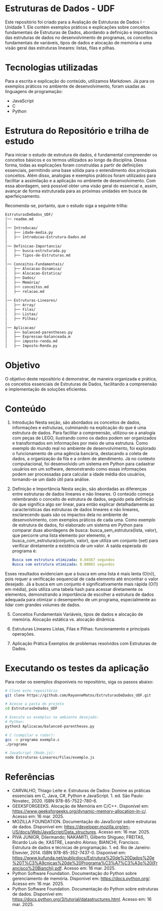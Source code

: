 # Estruturas de Dados - UDF

Este repositório foi criado para a Avaliação de Estruturas de Dados I - Unidade 1. 
Ele contém exemplos práticos e explicações sobre conceitos fundamentais de Estruturas de Dados, abordando a definição e importância das estruturas de dados no desenvolvimento de programas, os conceitos fundamentais de variáveis, tipos de dados e alocação de memória e uma visão geral das estruturas lineares: listas, filas e pilhas.

# Tecnologias utilizadas
Para a escrita e explicação do conteúdo, utilizamos Markdown. Já para os exemplos práticos no ambiente de desenvolvimento, foram usadas as linguagens de programação:

- JavaScript
- C
- Python

# Estrutura do Repositório e trilha de estudo

Para iniciar o estudo de estrutura de dados, é fundamental compreender os conceitos básicos e os termos utilizados ao longo da disciplina.
Dessa forma, todas as explicações foram construídas a partir de definições essenciais, permitindo uma base sólida para o entendimento dos principais conceitos.
Além disso, analogias e exemplos práticos foram utilizados para facilitar a assimilação e a aplicação no ambiente de desenvolvimento.
Com essa abordagem, será possível obter uma visão geral do essencial e, assim, avançar de forma estruturada para as próximas unidades em busca de aperfeiçoamento.

Recomenda-se, portanto, que o estudo siga a seguinte trilha:

``` bash
EstruturasDeDados_UDF/
│── readme.md
│
│── Introducao/
│   ├── idade-media.py
│   ├── Introducao-Estrutura-Dados.md
│
│── Definicao-Importancia/
│   ├── busca-estruturada.py
│   ├── Tipos-de-Estruturas.md
│
│── Conceitos-Fundamentais/
│   ├── Alocacao-Dinamica/
│   ├── Alocacao-Estatica/
│   ├── Dados/
│   ├── Memória/
│   ├── conceitos.md
│   ├── relacao.md
│
│── Estruturas-Lineares/
│   ├── Array/
│   ├── Filas/
│   ├── Listas/
│   ├── Pilhas/
│
│── Aplicacao/
│   ├── balanced-parentheses.py
│   ├── Expressao-balanceada.m
│   ├── imposto-renda.md
│   ├── Imposto-Renda.py
```

# Objetivo
O objetivo deste repositório é demonstrar, de maneira organizada e prática, os conceitos essenciais de Estruturas de Dados, facilitando a compreensão e implementação de soluções eficientes.

# Conteúdo
1. Introdução
    Nesta seção, são abordados os conceitos de dados, informações e estruturas, culminando na explicação do que é uma estrutura de dados. Para facilitar a compreensão, utilizou-se a analogia com peças de LEGO, ilustrando como os dados podem ser organizados e transformados em informações por meio de uma estrutura.
   Como exemplo do mundo real no ambiente de desenvolvimento, foi explorado o funcionamento de uma agência bancária, destacando a coleta de dados, a organização da fila e a ordem de atendimento.
   Já no contexto computacional, foi desenvolvido um sistema em Python para cadastrar usuários em um software, demonstrando como essas informações podem ser processadas para calcular a idade média dos usuários, tornando-se um dado útil para análise.
   
3. Definição e Importância
    Nesta seção, são abordadas as diferenças entre estruturas de dados lineares e não lineares. O conteúdo começa relembrando o conceito de estrutura de dados, seguido pela definição do que significa algo ser linear, para então explicar detalhadamente as características das estruturas de dados lineares e não lineares, esclarecendo quais são os impactos dela no ambiente de desenvolvimento, com exemplos práticos de cada uma.
   Como exemplo de estrutura de dados, foi elaborado um sistema em Python para comparar duas abordagens de busca: busca_sem_estrutura(lista, valor), que percorre uma lista elemento por elemento, e busca_com_estrutura(conjunto, valor), que utiliza um conjunto (set) para verificar diretamente a existência de um valor.
   A saída esperada do programa é:
   ``` yaml
   Busca sem estrutura otimizada: 0.04567 segundos
   Busca com estrutura otimizada: 0.00001 segundos
    ```
Esses resultados evidenciam que a busca em uma lista é mais lenta (O(n)), pois requer a verificação sequencial de cada elemento até encontrar o valor desejado.
Já a busca em um conjunto é significativamente mais rápida (O(1) em média), pois utiliza uma tabela hash para acessar diretamente os elementos, demonstrando a importância de escolher a estrutura de dados adequada para otimizar o desempenho de um programa, especialmente ao lidar com grandes volumes de dados.

5. Conceitos Fundamentais
    Variáveis, tipos de dados e alocação de memória.
    Alocação estática vs. alocação dinâmica.

6. Estruturas Lineares
    Listas, Filas e Pilhas: funcionamento e principais operações.

7. Aplicação Prática
    Exemplos de problemas resolvidos com Estruturas de Dados.


# Executando os testes da aplicação
Para rodar os exemplos disponíveis no repositório, siga os passos abaixo:

```bash
# Clone este repositório
git clone https://github.com/RayanneMatos/EstruturasDeDados_UDF.git

# Acesse a pasta do projeto
cd EstruturasDeDados_UDF

# Execute os exemplos no ambiente desejado:
# Python:
python3 Aplicacao/balanced-parentheses.py

# C (compilar e rodar):
gcc -o programa exemplo.c
./programa

# JavaScript (Node.js):
node Estruturas-Lineares/Filas/exemplo.js
```

# Referências
- CARVALHO, Thiago Leite e. Estruturas de Dados: Domine as práticas essenciais em C, Java, C#, Python e JavaScript. 1. ed. São Paulo: Novatec, 2020. ISBN 978-85-7522-780-6.
- GEEKSFORGEEKS. Alocação de Memória em C/C++. Disponível em: https://www.geeksforgeeks.org/dynamic-memory-allocation-in-c/. Acesso em: 16 mar. 2025.
- MOZILLA FOUNDATION. Documentação do JavaScript sobre estruturas de dados. Disponível em: https://developer.mozilla.org/en-US/docs/Web/JavaScript/Data_structures. Acesso em: 16 mar. 2025.
- PIVA JUNIOR, Dilermando; NAKAMITI, Gilberto Shigueo; FREITAS, Ricardo Luís de; XASTRE, Leandro Alonso; BIANCHI, Francisco. Estrutura de dados e técnicas de programação. 1. ed. Rio de Janeiro: Elsevier, 2014. ISBN 978-85-352-7437-0. Disponível em: https://www.kufunda.net/publicdocs/Estrutura%20de%20Dados%20e%20T%C3%A9cnicas%20de%20Programa%C3%A7%C3%A3o%20(Francisco%20Bianchi).pdf. Acesso em: 16 mar. 2025.
- Python Software Foundation. Documentação do Python sobre gerenciamento de memória. Disponível em: https://docs.python.org/. Acesso em: 16 mar. 2025.
- Python Software Foundation. Documentação do Python sobre estruturas de dados. Disponível em: https://docs.python.org/3/tutorial/datastructures.html. Acesso em: 16 mar. 2025.
